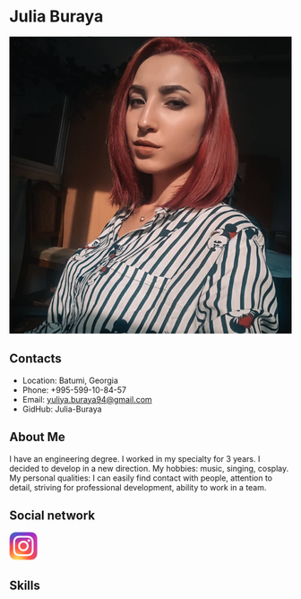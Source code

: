 # Julia Buraya

![My photo](assets/images/photo/photo.png)
## Contacts

* Location: Batumi, Georgia
* Phone: +995-599-10-84-57
* Email: yuliya.buraya94@gmail.com
* GidHub: Julia-Buraya

## About Me

I have an engineering degree. I worked in my specialty for 3 years. I decided to develop in a new direction. My hobbies: music, singing, cosplay. My personal qualities: I can easily find contact with people, attention to detail, striving for professional development, ability to work in a team.

## Social network

[![Instagram](assets/images/logo/instagram.png)](https://www.instagram.com/yu.magitao/)

## Skills
